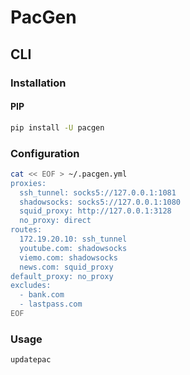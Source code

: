 # PacGen

## CLI

### Installation

#### PIP

```sh
pip install -U pacgen
```

### Configuration

```sh
cat << EOF > ~/.pacgen.yml
proxies:
  ssh_tunnel: socks5://127.0.0.1:1081
  shadowsocks: socks5://127.0.0.1:1080
  squid_proxy: http://127.0.0.1:3128
  no_proxy: direct
routes:
  172.19.20.10: ssh_tunnel
  youtube.com: shadowsocks
  viemo.com: shadowsocks
  news.com: squid_proxy
default_proxy: no_proxy
excludes:
  - bank.com
  - lastpass.com
EOF
```

### Usage

```sh
updatepac
```
